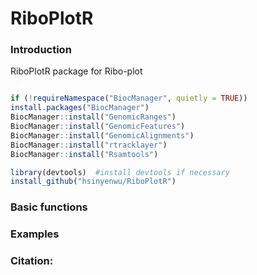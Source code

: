 # RiboPlotR
### Introduction
RiboPlotR package for Ribo-plot

```R

if (!requireNamespace("BiocManager", quietly = TRUE))
install.packages("BiocManager")
BiocManager::install("GenomicRanges")
BiocManager::install("GenomicFeatures")
BiocManager::install("GenomicAlignments")
BiocManager::install("rtracklayer") 
BiocManager::install("Rsamtools") 

library(devtools)  #install devtools if necessary
install_github("hsinyenwu/RiboPlotR")
```
### Basic functions

### Examples



### Citation:
